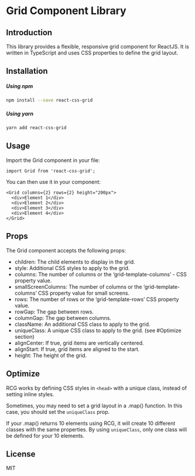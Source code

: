 # Grid Component Library

## Introduction

This library provides a flexible, responsive grid component for ReactJS. It is written in TypeScript and uses CSS properties to define the grid layout.

## Installation

##### Using npm

```bash
npm install --save react-css-grid
```

##### Using yarn

```bash
yarn add react-css-grid
```

## Usage

Import the Grid component in your file:

```
import Grid from 'react-css-grid';
```

You can then use it in your component:

```
<Grid columns={2} rows={2} height="200px">
  <div>Element 1</div>
  <div>Element 2</div>
  <div>Element 3</div>
  <div>Element 4</div>
</Grid>
```

## Props

The Grid component accepts the following props:

- children: The child elements to display in the grid.
- style: Additional CSS styles to apply to the grid.
- columns: The number of columns or the ‘grid-template-columns’ - CSS property value.
- smallScreenColumns: The number of columns or the ‘grid-template-columns’ CSS property value for small screens.
- rows: The number of rows or the ‘grid-template-rows’ CSS property value.
- rowGap: The gap between rows.
- columnGap: The gap between columns.
- className: An additional CSS class to apply to the grid.
- uniqueClass: A unique CSS class to apply to the grid. (see #Optimize section)
- alignCenter: If true, grid items are vertically centered.
- alignStart: If true, grid items are aligned to the start.
- height: The height of the grid.

## Optimize

RCG works by defining CSS styles in `<head>` with a unique class, instead of setting inline styles.

Sometimes, you may need to set a grid layout in a .map() function. In this case, you should set the `uniqueClass` prop.

If your .map() returns 10 elements using RCG, it will create 10 different classes with the same properties. By using `uniqueClass`, only one class will be defined for your 10 elements.

## License

MIT

